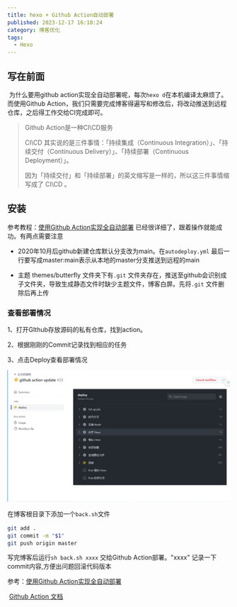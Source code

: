 ```yaml
---
title: hexo + Github Action自动部署
published: 2023-12-17 16:10:24
category: 博客优化
tags:
  - Hexo
---
```


## 写在前面

​		为什么要用github action实现全自动部署呢，每次`hexo d`在本机编译太麻烦了。而使用Github Action，我们只需要完成博客得遍写和修改后，将改动推送到远程仓库，之后得工作交给CI完成即可。

>  Github Action是一种CI\CD服务
>
> CI\CD 其实说的是三件事情：「持续集成（Continuous Integration）」、「持续交付（Continuous Delivery）」、「持续部署（Continuous Deployment）」。
>
> 因为「持续交付」和「持续部署」的英文缩写是一样的，所以这三件事情缩写成了 CI\CD 。



## 安装

参考教程：[使用Github Action实现全自动部署](https://akilar.top/posts/f752c86d/) 已经很详细了，跟着操作就能成功。有两点需要注意



- 2020年10月后github新建仓库默认分支改为main。在`autodeploy.yml` 最后一行要写成master:main表示从本地的master分支推送到远程的main

* 主题 themes/butterfly 文件夹下有`.git` 文件夹存在，推送至github会识别成子文件夹，导致生成静态文件时缺少主题文件，博客白屏。先将`.git` 文件删除后再上传

### 查看部署情况

1、打开GIthub存放源码的私有仓库，找到action。

2、根据刚刚的Commit记录找到相应的任务

3、点击Deploy查看部署情况

![Action](https://raw.githubusercontent.com/promefire/Myblog/main/image-20231224123219614.png)

在博客根目录下添加一个`back.sh`文件

```sh
git add .
git commit -m "$1" 
git push origin master
```

写完博客后运行`sh back.sh xxxx` 交给Github Action部署。"xxxx" 记录一下commit内容,方便出问题回滚代码版本



参考：[使用Github Action实现全自动部署](https://akilar.top/posts/f752c86d/)

​			[Github Action 文档](https://docs.github.com/en/actions/using-workflows/events-that-trigger-workflows#schedule)